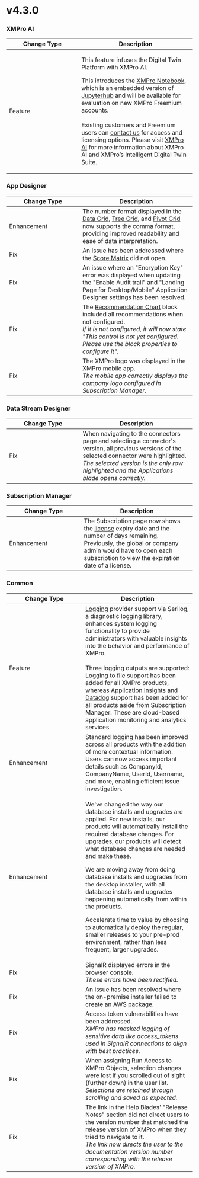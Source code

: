 # v4.3.0

### XMPro AI

<table><thead><tr><th width="179">Change Type</th><th>Description</th></tr></thead><tbody><tr><td>Feature</td><td><p>This feature infuses the Digital Twin Platform with XMPro AI. </p><p>This introduces the <a href="../../../concepts/xmpro-ai/xmpro-notebook.md">XMPro Notebook</a>, which is an embedded version of <a href="https://jupyter.org/hub">Jupyterhub</a> and will be available for evaluation on new XMPro Freemium accounts. <br><br>Existing customers and Freemium users can <a href="https://xmpro.com/contact-us/">contact us</a> for access and licensing options. Please visit <a href="https://xmpro.com/xmpro-ai/">XMPro AI</a> for more information about XMPro AI and XMPro’s Intelligent Digital Twin Suite.</p></td></tr></tbody></table>

### App Designer

<table><thead><tr><th width="182">Change Type</th><th>Description</th></tr></thead><tbody><tr><td>Enhancement</td><td>The number format displayed in the <a href="../../../blocks-toolbox/basic/data-grid.md#columns">Data Grid</a>, <a href="../../../blocks-toolbox/basic/tree-grid.md">Tree Grid</a>, and <a href="../../../blocks-toolbox/visualizations/pivot-grid.md">Pivot Grid</a> now supports the comma format, providing improved readability and ease of data interpretation.</td></tr><tr><td>Fix</td><td>An issue has been addressed where the <a href="../../../concepts/recommendation/recommendation-scoring.md#viewing-the-recommendation-scoring">Score Matrix</a> did not open.</td></tr><tr><td>Fix</td><td>An issue where an "Encryption Key" error was displayed when updating the "Enable Audit trail" and "Landing Page for Desktop/Mobile" Application Designer settings has been resolved. </td></tr><tr><td>Fix</td><td>The <a href="../../../blocks-toolbox/recommendations/recommendation-chart.md">Recommendation Chart</a> block included all recommendations when not configured.  <br><em>If it is not configured, it will now state "This control is not yet configured. Please use the block properties to configure it".</em></td></tr><tr><td>Fix</td><td>The XMPro logo was displayed in the XMPro mobile app. <br><em>The mobile app correctly displays the company logo configured in Subscription Manager.</em></td></tr></tbody></table>

### Data Stream Designer

<table><thead><tr><th width="183">Change Type</th><th>Description</th></tr></thead><tbody><tr><td>Fix</td><td>When navigating to the connectors page and selecting a connector's version, all previous versions of the selected connector were highlighted. <br><em>The selected version is the only row highlighted and the Applications blade opens correctly.</em></td></tr></tbody></table>

### Subscription Manager

<table><thead><tr><th width="186">Change Type</th><th>Description</th></tr></thead><tbody><tr><td>Enhancement</td><td>The Subscription page now shows the <a href="../../../administration/companies/manage-license.md#update-a-license">license</a> expiry date and the number of days remaining. Previously, the global or company admin would have to open each subscription to view the expiration date of a license.</td></tr></tbody></table>

### Common

<table><thead><tr><th width="190">Change Type</th><th>Description</th></tr></thead><tbody><tr><td>Feature</td><td><a href="../../../installation/3.-complete-installation/configure-logging-optional.md">Logging</a> provider support via Serilog, a diagnostic logging library, enhances system logging functionality to provide administrators with valuable insights into the behavior and performance of XMPro.<br><br>Three logging outputs are supported: <a href="../../../installation/3.-complete-installation/configure-logging-optional.md#logging-to-file">Logging to file</a> support has been added for all XMPro products, whereas <a href="../../../installation/3.-complete-installation/configure-logging-optional.md#application-insights">Application Insights</a> and <a href="../../../installation/3.-complete-installation/configure-logging-optional.md#datadog">Datadog</a> support has been added for all products aside from Subscription Manager. These are cloud-based application monitoring and analytics services. </td></tr><tr><td>Enhancement</td><td>Standard logging has been improved across all products with the addition of more contextual information. Users can now access important details such as CompanyId, CompanyName, UserId, Username, and more, enabling efficient issue investigation. </td></tr><tr><td>Enhancement</td><td><p>We've changed the way our database installs and upgrades are applied. For new installs, our products will automatically install the required database changes. For upgrades, our products will detect what database changes are needed and make these.</p><p></p><p>We are moving away from doing database installs and upgrades from the desktop installer, with all database installs and upgrades happening automatically from within the products.</p><p> </p><p>Accelerate time to value by choosing to automatically deploy the regular, smaller releases to your pre-prod environment, rather than less frequent, larger upgrades.</p></td></tr><tr><td>Fix</td><td>SignalR displayed errors in the browser console. <br><em>These errors have been rectified.</em> </td></tr><tr><td>Fix</td><td>An issue has been resolved where the on-premise installer failed to create an AWS package.</td></tr><tr><td>Fix</td><td>Access token vulnerabilities have been addressed.<br><em>XMPro has masked logging of sensitive data like access_tokens used in SignalR connections to align with best practices.</em></td></tr><tr><td>Fix</td><td>When assigning Run Access to XMPro Objects, selection changes were lost if you scrolled out of sight (further down) in the user list.<br><em>Selections are retained through scrolling and saved as expected.</em></td></tr><tr><td>Fix</td><td>The link in the Help Blades' "Release Notes" section did not direct users to the version number that matched the release version of XMPro when they tried to navigate to it. <br><em>The link now directs the user to the documentation version number corresponding with the release version of XMPro.</em></td></tr></tbody></table>

